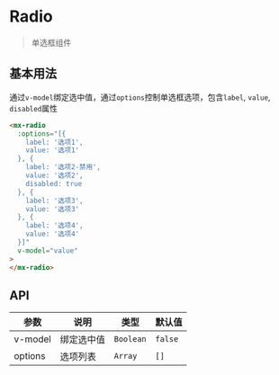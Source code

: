 # Radio

> 单选框组件

## 基本用法

通过`v-model`绑定选中值，通过`options`控制单选框选项，包含`label`, `value`, `disabled`属性

```html
<mx-radio
  :options="[{
    label: '选项1',
    value: '选项1'
  }, {
    label: '选项2-禁用',
    value: '选项2',
    disabled: true
  }, {
    label: '选项3',
    value: '选项3'
  }, {
    label: '选项4',
    value: '选项4'
  }]"
  v-model="value"
>
</mx-radio>
```

## API

| 参数 | 说明 | 类型 | 默认值 |
| --- | --- | --- | --- |
| v-model | 绑定选中值 | `Boolean` | `false` |
| options | 选项列表 | `Array` | `[]` |
